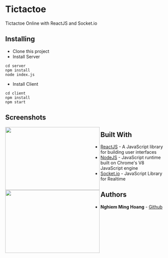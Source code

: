 # Tictactoe

Tictactoe Online with ReactJS and Socket.io

## Installing
- Clone this project
- Install Server
```
cd server
npm install
node index.js
```

- Install Client
```
cd client
npm install
npm start

```

## Screenshots
<p align="center">
<img align="left" width="300" height="200" src="https://github.com/hoangnghiem205/react-tictactoe/tree/master/images/game.png">
<img align="left" width="300" height="200" src="https://github.com/hoangnghiem205/react-tictactoe/tree/master/images/home.png">
</p>

## Built With

* [ReactJS](https://reactjs.org/) - A JavaScript library for building user interfaces
* [NodeJS](https://nodejs.org/en/) - JavaScript runtime built on Chrome's V8 JavaScript engine
* [Socket.io](https://socket.io/) - JavaScript Library for Realtime

## Authors

* **Nghiem Ming Hoang** - [Github](https://github.com/hoangnghiem205)
